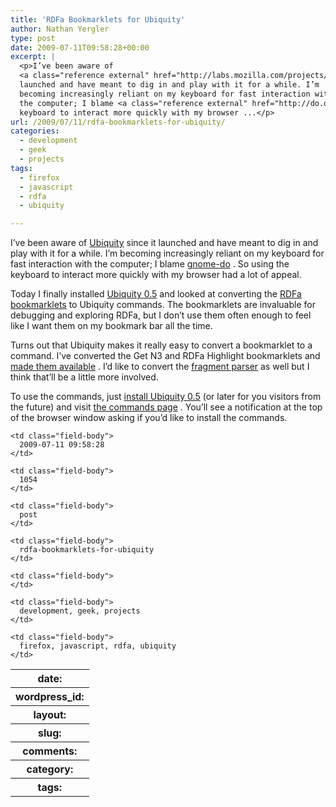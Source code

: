 ```yaml
---
title: 'RDFa Bookmarklets for Ubiquity'
author: Nathan Yergler
type: post
date: 2009-07-11T09:58:28+00:00
excerpt: |
  <p>I’ve been aware of
  <a class="reference external" href="http://labs.mozilla.com/projects/ubiquity/">Ubiquity</a> since it
  launched and have meant to dig in and play with it for a while. I’m
  becoming increasingly reliant on my keyboard for fast interaction with
  the computer; I blame <a class="reference external" href="http://do.davebsd.com/">gnome-do</a>. So using the
  keyboard to interact more quickly with my browser ...</p>
url: /2009/07/11/rdfa-bookmarklets-for-ubiquity/
categories:
  - development
  - geek
  - projects
tags:
  - firefox
  - javascript
  - rdfa
  - ubiquity

---
```

I’ve been aware of [Ubiquity][1]  since it launched and have meant to dig in and play with it for a while. I’m becoming increasingly reliant on my keyboard for fast interaction with the computer; I blame [gnome-do][2] . So using the keyboard to interact more quickly with my browser had a lot of appeal.

Today I finally installed [Ubiquity 0.5][3]  and looked at converting the [RDFa bookmarklets][4]  to Ubiquity commands. The bookmarklets are invaluable for debugging and exploring RDFa, but I don’t use them often enough to feel like I want them on my bookmark bar all the time.

Turns out that Ubiquity makes it really easy to convert a bookmarklet to a command. I’ve converted the Get N3 and RDFa Highlight bookmarklets and [made them available][5] . I’d like to convert the [fragment parser][6]  as well but I think that’ll be a little more involved.

To use the commands, just [install Ubiquity 0.5][7]  (or later for you visitors from the future) and visit [the commands page][5] . You’ll see a notification at the top of the browser window asking if you’d like to install the commands.

<table class="docutils field-list" frame="void" rules="none">
  <col class="field-name" /> <col class="field-body" /> <tr class="field">
    <th class="field-name">
      date:
    </th>

    <td class="field-body">
      2009-07-11 09:58:28
    </td>
  </tr>

  <tr class="field">
    <th class="field-name">
      wordpress_id:
    </th>

    <td class="field-body">
      1054
    </td>
  </tr>

  <tr class="field">
    <th class="field-name">
      layout:
    </th>

    <td class="field-body">
      post
    </td>
  </tr>

  <tr class="field">
    <th class="field-name">
      slug:
    </th>

    <td class="field-body">
      rdfa-bookmarklets-for-ubiquity
    </td>
  </tr>

  <tr class="field">
    <th class="field-name">
      comments:
    </th>

    <td class="field-body">
    </td>
  </tr>

  <tr class="field">
    <th class="field-name">
      category:
    </th>

    <td class="field-body">
      development, geek, projects
    </td>
  </tr>

  <tr class="field">
    <th class="field-name">
      tags:
    </th>

    <td class="field-body">
      firefox, javascript, rdfa, ubiquity
    </td>
  </tr>
</table>

 [1]: http://labs.mozilla.com/projects/ubiquity/
 [2]: http://do.davebsd.com/
 [3]: http://labs.mozilla.com/2009/07/ubiquity-0-5/
 [4]: http://www.w3.org/2006/07/SWD/RDFa/impl/js/
 [5]: /projects/ubiquity-rdfa-commands
 [6]: http://www.w3.org/2006/07/SWD/RDFa/impl/js/fragment-parser/
 [7]: https://labs.mozilla.com/2009/07/ubiquity-0-5/
